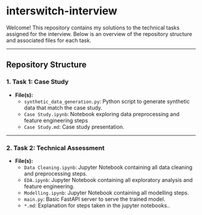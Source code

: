 # interswitch-interview

Welcome! This repository contains my solutions to the technical tasks assigned for the interview. Below is an overview of the repository structure and associated files for each task.

---

## **Repository Structure**

### 1. **Task 1: Case Study**
- **File(s):**
  - `synthetic_data_generation.py`: Python script to generate synthetic data that match the case study.
  - `Case Study.ipynb`: Notebook exploring data preprocessing and feature engineering steps
  - `Case Study.md`: Case study presentation. 

---

### 2. **Task 2: Technical Assessment**
- **File(s):**
  - `Data Cleaning.ipynb`: Jupyter Notebook containing all data cleaning and preprocessing steps.
  - `EDA.ipynb`: Jupyter Notebook containing all exploratory analysis and feature engineering.
  - `Modelling.ipynb`: Jupyter Notebook containing all modelling steps.
  - `main.py`: Basic FastAPI server to serve the trained model.
  - `*.md`: Explanation for steps taken in the jupyter notebooks..
